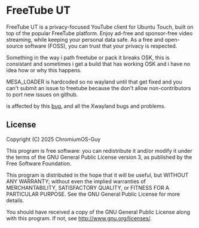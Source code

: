 # FreeTube UT

FreeTube UT is a privacy-focused YouTube client for Ubuntu Touch, built on top of the popular FreeTube platform. Enjoy ad-free and sponsor-free video streaming, while keeping your personal data safe. As a free and open-source software (FOSS), you can trust that your privacy is respected.


Something in the way i path freetube or pack it breaks OSK, this is consistant and sometimes i get a build that has working OSK and i have no idea how or why this happens.

MESA_LOADER is hardcoded so no wayland until that get fixed and you can't submit an issue to freetube because the don't allow non-contributors to port new issues on github.

is affected by this [bug](https://gitlab.com/ubports/development/core/lomiri/-/merge_requests/207), and all the Xwayland bugs and problems.

## License

Copyright (C) 2025  ChromiumOS-Guy

This program is free software: you can redistribute it and/or modify it under
the terms of the GNU General Public License version 3, as published by the
Free Software Foundation.

This program is distributed in the hope that it will be useful, but WITHOUT ANY
WARRANTY; without even the implied warranties of MERCHANTABILITY, SATISFACTORY
QUALITY, or FITNESS FOR A PARTICULAR PURPOSE.  See the GNU General Public License
for more details.

You should have received a copy of the GNU General Public License along with
this program. If not, see <http://www.gnu.org/licenses/>.
